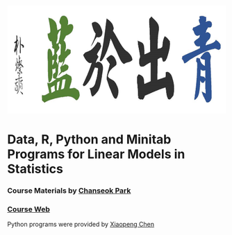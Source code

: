 <img src="https://github.com/AppliedStat/AppliedStat.github.io/blob/ba4d80f83059affebe4db93d48d75f08117ee82a/images/cheongchul.png" alt
="靑出於藍" style="height:250px;"/>

# Data, R, Python and Minitab Programs for Linear Models in Statistics

### Course Materials by  [Chanseok Park](https://appliedstat.github.io)

### [Course Web](https://appliedstat.github.io/teaching/2019F-teaching3-regr/)

Python programs were provided by [Xiaopeng Chen](https://www.researchgate.net/profile/Xiaopeng-Chen-12)
